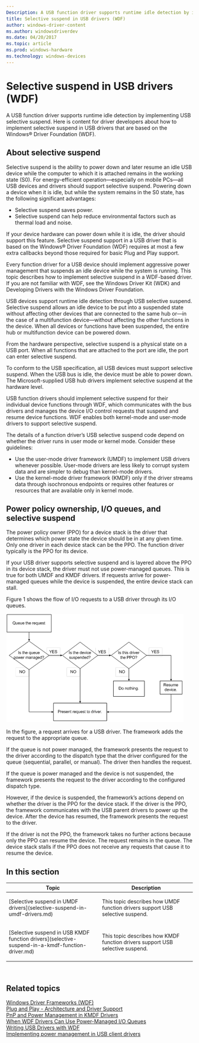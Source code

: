 ```yaml
---
Description: A USB function driver supports runtime idle detection by implementing USB selective suspend. 
title: Selective suspend in USB drivers (WDF)
author: windows-driver-content
ms.author: windowsdriverdev
ms.date: 04/20/2017
ms.topic: article
ms.prod: windows-hardware
ms.technology: windows-devices
---
```


# Selective suspend in USB drivers (WDF)


A USB function driver supports runtime idle detection by implementing USB selective suspend. Here is content for driver developers about how to implement selective suspend in USB drivers that are based on the Windows® Driver Foundation (WDF).

## <a href="" id="about"></a>About selective suspend


Selective suspend is the ability to power down and later resume an idle USB device while the computer to which it is attached remains in the working state (S0). For energy-efficient operation—especially on mobile PCs—all USB devices and drivers should support selective suspend. Powering down a device when it is idle, but while the system remains in the S0 state, has the following significant advantages:

-   Selective suspend saves power.
-   Selective suspend can help reduce environmental factors such as thermal load and noise.

If your device hardware can power down while it is idle, the driver should support this feature. Selective suspend support in a USB driver that is based on the Windows® Driver Foundation (WDF) requires at most a few extra callbacks beyond those required for basic Plug and Play support.

Every function driver for a USB device should implement aggressive power management that suspends an idle device while the system is running. This topic describes how to implement selective suspend in a WDF-based driver. If you are not familiar with WDF, see the Windows Driver Kit (WDK) and Developing Drivers with the Windows Driver Foundation.

USB devices support runtime idle detection through USB selective suspend. Selective suspend allows an idle device to be put into a suspended state without affecting other devices that are connected to the same hub or—in the case of a multifunction device—without affecting the other functions in the device. When all devices or functions have been suspended, the entire hub or multifunction device can be powered down.

From the hardware perspective, selective suspend is a physical state on a USB port. When all functions that are attached to the port are idle, the port can enter selective suspend.

To conform to the USB specification, all USB devices must support selective suspend. When the USB bus is idle, the device must be able to power down. The Microsoft-supplied USB hub drivers implement selective suspend at the hardware level.

USB function drivers should implement selective suspend for their individual device functions through WDF, which communicates with the bus drivers and manages the device I/O control requests that suspend and resume device functions. WDF enables both kernel-mode and user-mode drivers to support selective suspend.

The details of a function driver’s USB selective suspend code depend on whether the driver runs in user mode or kernel mode. Consider these guidelines:

-   Use the user-mode driver framework (UMDF) to implement USB drivers whenever possible. User-mode drivers are less likely to corrupt system data and are simpler to debug than kernel-mode drivers.
-   Use the kernel-mode driver framework (KMDF) only if the driver streams data through isochronous endpoints or requires other features or resources that are available only in kernel mode.

## <a href="" id="ppo"></a>Power policy ownership, I/O queues, and selective suspend


The power policy owner (PPO) for a device stack is the driver that determines which power state the device should be in at any given time. Only one driver in each device stack can be the PPO. The function driver typically is the PPO for its device.

If your USB driver supports selective suspend and is layered above the PPO in its device stack, the driver must not use power-managed queues. This is true for both UMDF and KMDF drivers. If requests arrive for power-managed queues while the device is suspended, the entire device stack can stall.

Figure 1 shows the flow of I/O requests to a USB driver through its I/O queues.

![flow of requests to a wdf usb driver](images/flowrequestswdfusbdriver.png)

In the figure, a request arrives for a USB driver. The framework adds the request to the appropriate queue.

If the queue is not power managed, the framework presents the request to the driver according to the dispatch type that the driver configured for the queue (sequential, parallel, or manual). The driver then handles the request.

If the queue is power managed and the device is not suspended, the framework presents the request to the driver according to the configured dispatch type.

However, if the device is suspended, the framework’s actions depend on whether the driver is the PPO for the device stack. If the driver is the PPO, the framework communicates with the USB parent drivers to power up the device. After the device has resumed, the framework presents the request to the driver.

If the driver is not the PPO, the framework takes no further actions because only the PPO can resume the device. The request remains in the queue. The device stack stalls if the PPO does not receive any requests that cause it to resume the device.

## In this section


<table>
<colgroup>
<col width="50%" />
<col width="50%" />
</colgroup>
<thead>
<tr class="header">
<th>Topic</th>
<th>Description</th>
</tr>
</thead>
<tbody>
<tr class="odd">
<td><p>[Selective suspend in UMDF drivers](selective-suspend-in-umdf-drivers.md)</p></td>
<td><p>This topic describes how UMDF function drivers support USB selective suspend.</p></td>
</tr>
<tr class="even">
<td><p>[Selective suspend in USB KMDF function drivers](selective-suspend-in-a-kmdf-function-driver.md)</p></td>
<td><p>This topic describes how KMDF function drivers support USB selective suspend.</p></td>
</tr>
</tbody>
</table>

 

## Related topics
[Windows Driver Frameworks (WDF)](http://go.microsoft.com/fwlink/p/?linkid=53698)  
[Plug and Play - Architecture and Driver Support](http://go.microsoft.com/fwlink/p/?linkid=320985)  
[PnP and Power Management in KMDF Drivers](http://go.microsoft.com/fwlink/p/?linkid=320986)  
[When WDF Drivers Can Use Power-Managed I/O Queues](http://go.microsoft.com/fwlink/p/?linkid=320987)  
[Writing USB Drivers with WDF](http://go.microsoft.com/fwlink/p/?linkid=320988)  
[Implementing power management in USB client drivers](http://go.microsoft.com/fwlink/p/?linkid=320989)  



